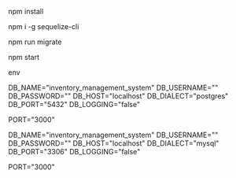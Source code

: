 npm install 

<!-- for run migrateion file -->
npm i -g sequelize-cli  

npm run migrate

<!-- for start project  -->
npm start



env
<!-- postgres -->

DB_NAME="inventory_management_system"
DB_USERNAME=""
DB_PASSWORD=""
DB_HOST="localhost"
DB_DIALECT="postgres"
DB_PORT="5432"
DB_LOGGING="false"

PORT="3000"

<!-- mysql -->
DB_NAME="inventory_management_system"
DB_USERNAME=""
DB_PASSWORD=""
DB_HOST="localhost"
DB_DIALECT="mysql"
DB_PORT="3306"
DB_LOGGING="false"

PORT="3000"